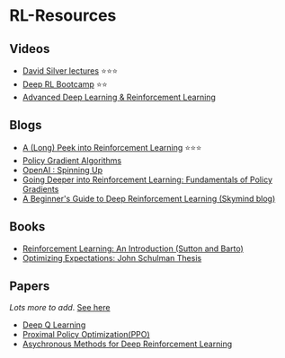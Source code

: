 # RL-Resources

## Videos
- [David Silver lectures](https://www.youtube.com/playlist?list=PLqYmG7hTraZDM-OYHWgPebj2MfCFzFObQ) ⭐⭐⭐
- [Deep RL Bootcamp](https://www.youtube.com/playlist?list=PLAdk-EyP1ND8MqJEJnSvaoUShrAWYe51U) ⭐⭐
- [Advanced Deep Learning & Reinforcement Learning](https://www.youtube.com/playlist?list=PLqYmG7hTraZDNJre23vqCGIVpfZ_K2RZs)

## Blogs
- [A (Long) Peek into Reinforcement Learning](https://lilianweng.github.io/lil-log/2018/02/19/a-long-peek-into-reinforcement-learning.html) ⭐⭐⭐
- [Policy Gradient Algorithms](https://lilianweng.github.io/lil-log/2018/04/08/policy-gradient-algorithms.html)
- [OpenAI : Spinning Up](https://spinningup.openai.com/en/latest/spinningup/rl_intro.html)
- [Going Deeper into Reinforcement Learning: Fundamentals of Policy Gradients](https://danieltakeshi.github.io/2017/03/28/going-deeper-into-reinforcement-learning-fundamentals-of-policy-gradients/)
- [A Beginner's Guide to Deep Reinforcement Learning (Skymind blog)](https://skymind.ai/wiki/deep-reinforcement-learning)

## Books
- [Reinforcement Learning: An Introduction (Sutton and Barto)](http://incompleteideas.net/book/the-book-2nd.html)
- [Optimizing Expectations: John Schulman Thesis](http://joschu.net/docs/thesis.pdf)

## Papers
_Lots more to add_. [See here](https://spinningup.openai.com/en/latest/spinningup/keypapers.html)
- [Deep Q Learning](https://www.cs.toronto.edu/~vmnih/docs/dqn.pdf)
- [Proximal Policy Optimization(PPO)](https://arxiv.org/pdf/1707.06347.pdf)
- [Asychronous Methods for Deep Reinforcement Learning](https://arxiv.org/pdf/1602.01783.pdf)
